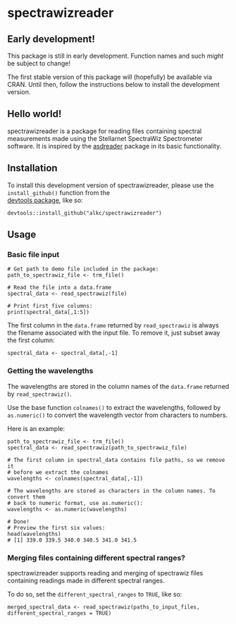 # spectrawizreader

## Early development!

This package is still in early development. Function names and such _might_ be 
subject to change!

The first stable version of this package will (hopefully) be available via CRAN.
Until then, follow the instructions below to install the development version.

## Hello world!

spectrawizreader is a package for reading files containing spectral measurements 
made using the Stellarnet SpectraWiz Spectrometer software. It is inspired by the
[asdreader](https://github.com/cran/asdreader) package in its basic functionality.

## Installation 

To install this development version of spectrawizreader, please use the 
`install_github()` function from the  
[devtools package](https://github.com/r-lib/devtools/), like so:

```{r}
devtools::install_github("alkc/spectrawizreader")
```

## Usage

### Basic file input

```{r}
# Get path to demo file included in the package:
path_to_spectrawiz_file <- trm_file()

# Read the file into a data.frame
spectral_data <- read_spectrawiz(file)

# Print first five columns:
print(spectral_data[,1:5])
```

The first column in the `data.frame` returned by `read_spectrawiz` is always
the filename associated with the input file. To remove it, just subset away
the first column:

```{r}
spectral_data <- spectral_data[,-1]
```

### Getting the wavelengths

The wavelengths are stored in the column names of the `data.frame` returned by
`read_spectrawiz()`. 

Use the base function `colnames()` to extract the wavelengths, followed by
`as.numeric()` to convert the wavelength vector from characters to numbers.

Here is an example:

```{r}
path_to_spectrawiz_file <- trm_file()
spectral_data <- read_spectrawiz(path_to_spectrawiz_file)

# The first column in spectral_data contains file paths, so we remove it 
# before we extract the colnames
wavelengths <- colnames(spectral_data[,-1])

# The wavelengths are stored as characters in the column names. To convert them
# back to numeric format, use as.numeric():
wavelengths <- as.numeric(wavelengths)

# Done!
# Preview the first six values:
head(wavelengths)
# [1] 339.0 339.5 340.0 340.5 341.0 341.5
```

### Merging files containing different spectral ranges?

spectrawizreader supports reading and merging of spectrawiz files containing
readings made in different spectral ranges.

To do so, set the `different_spectral_ranges` to `TRUE`, like so:

```{r}
merged_spectral_data <- read_spectrawiz(paths_to_input_files, different_spectral_ranges = TRUE)
```
